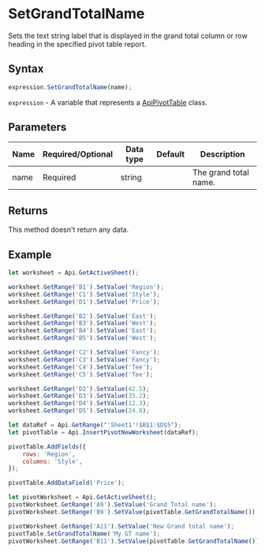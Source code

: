 # SetGrandTotalName

Sets the text string label that is displayed in the grand total column or row heading in the specified pivot table report.

## Syntax

```javascript
expression.SetGrandTotalName(name);
```

`expression` - A variable that represents a [ApiPivotTable](../ApiPivotTable.md) class.

## Parameters

| **Name** | **Required/Optional** | **Data type** | **Default** | **Description** |
| ------------- | ------------- | ------------- | ------------- | ------------- |
| name | Required | string |  | The grand total name. |

## Returns

This method doesn't return any data.

## Example



```javascript editor-
let worksheet = Api.GetActiveSheet();

worksheet.GetRange('B1').SetValue('Region');
worksheet.GetRange('C1').SetValue('Style');
worksheet.GetRange('D1').SetValue('Price');

worksheet.GetRange('B2').SetValue('East');
worksheet.GetRange('B3').SetValue('West');
worksheet.GetRange('B4').SetValue('East');
worksheet.GetRange('B5').SetValue('West');

worksheet.GetRange('C2').SetValue('Fancy');
worksheet.GetRange('C3').SetValue('Fancy');
worksheet.GetRange('C4').SetValue('Tee');
worksheet.GetRange('C5').SetValue('Tee');

worksheet.GetRange('D2').SetValue(42.5);
worksheet.GetRange('D3').SetValue(35.2);
worksheet.GetRange('D4').SetValue(12.3);
worksheet.GetRange('D5').SetValue(24.8);

let dataRef = Api.GetRange("'Sheet1'!$B$1:$D$5");
let pivotTable = Api.InsertPivotNewWorksheet(dataRef);

pivotTable.AddFields({
	rows: 'Region',
	columns: 'Style',
});

pivotTable.AddDataField('Price');

let pivotWorksheet = Api.GetActiveSheet();
pivotWorksheet.GetRange('A9').SetValue('Grand Total name');
pivotWorksheet.GetRange('B9').SetValue(pivotTable.GetGrandTotalName());

pivotWorksheet.GetRange('A11').SetValue('New Grand total name');
pivotTable.SetGrandTotalName('My GT name');
pivotWorksheet.GetRange('B11').SetValue(pivotTable.GetGrandTotalName());
```
